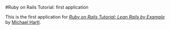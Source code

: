 #Ruby on Rails Tutorial: first application

This is the first application for 
[*Ruby on Rails Tutorial: Lean Rails by Example*](http://railstutorial.org)
by [Michael Hartl](http://michaelhartl.com/).